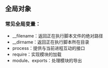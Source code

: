 ## 全局对象

### 常见全局变量：

- \_\_filename：返回正在执行脚本文件的绝对路径
- \_\_dirname：返回正在执行脚本所在目录
- process：提供与当前进程互动的接口
- require：实现模块的加载
- module、exports：处理模块的导出
